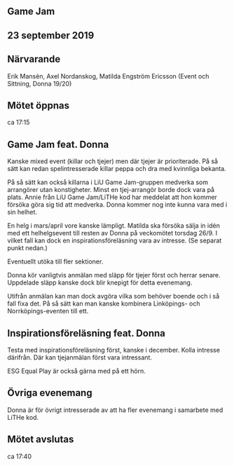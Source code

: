 ## Game Jam
## 23 september 2019

## Närvarande
Erik Mansén, Axel Nordanskog, Matilda Engström Ericsson (Event och Sittning, Donna 19/20)

## Mötet öppnas
ca 17:15

## Game Jam feat. Donna
Kanske mixed event (killar och tjejer) men där tjejer är prioriterade.
På så sätt kan redan spelintresserade killar peppa och dra med kvinnliga bekanta.

På så sätt kan också killarna i LiU Game Jam-gruppen medverka som arrangörer utan konstigheter.
Minst en tjej-arrangör borde dock vara på plats.
Annie från LiU Game Jam/LiTHe kod har meddelat att hon kommer försöka göra sig tid att medverka.
Donna kommer nog inte kunna vara med i sin helhet.

En helg i mars/april vore kanske lämpligt.
Matilda ska försöka sälja in idén med ett helhelgsevent till resten av Donna på veckomötet torsdag 26/9.
I vilket fall kan dock en inspirationsföreläsning vara av intresse.
(Se separat punkt nedan.)

Eventuellt utöka till fler sektioner.

Donna kör vanligtvis anmälan med släpp för tjejer först och herrar senare. Uppdelade släpp kanske dock blir knepigt för detta evenemang.

Utifrån anmälan kan man dock avgöra vilka som behöver boende och i så fall fixa det. På så sätt kan man kanske kombinera Linköpings- och Norrköpings-eventen till ett.

## Inspirationsföreläsning feat. Donna
Testa med inspirationsföreläsning först, kanske i december. Kolla intresse därifrån.
Där kan tjejanmälan först vara intressant.

ESG Equal Play är också gärna med på ett hörn.

## Övriga evenemang
Donna är för övrigt intresserade av att ha fler evenemang i samarbete med LiTHe kod.

## Mötet avslutas
ca 17:40
